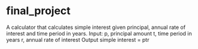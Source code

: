 # final_project
A calculator that calculates simple interest given principal, annual rate of interest and time period in years.
Input: p, principal amount t, time period in years r, annual rate of interest Output simple interest = ptr
